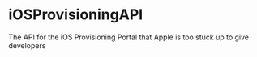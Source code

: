 iOSProvisioningAPI
==================

The API for the iOS Provisioning Portal that Apple is too stuck up to give developers